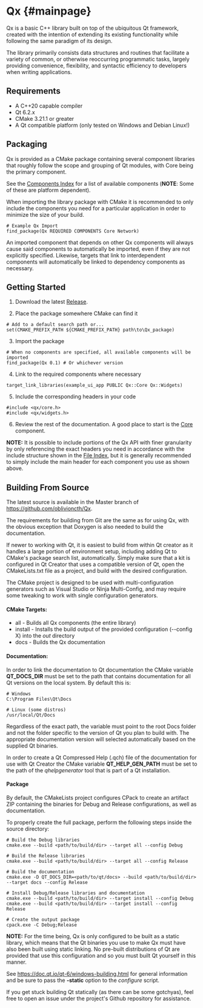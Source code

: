 

Qx {#mainpage}
==============
Qx is a basic C++ library built on top of the ubiquitous Qt framework, created with the intention of extending its existing functionality while following the same paradigm of its design.

The library primarily consists data structures and routines that facilitate a variety of common, or otherwise reoccurring programmatic tasks, largely providing convenience, flexibility, and syntactic efficiency to developers when writing applications.

Requirements
------------

 - A C++20 capable compiler
 - Qt 6.2.x
 - CMake 3.21.1 or greater
 - A Qt compatible platform (only tested on Windows and Debian Linux!)

Packaging
----------
Qx is provided as a CMake package containing several component libraries that roughly follow the scope and grouping of Qt modules, with Core being the primary component.

See the [Components Index](modules.html) for a list of available components (**NOTE**: Some of these are platform dependent).

When importing the library package with CMake it is recommended to only include the components you need for a particular application in order to minimize the size of your build.

~~~~~~~~~~~~~~~~~~~~~~~~~~~~~~~~~~~~~~~~~~~~~~~~~
# Example Qx Import
find_package(Qx REQUIRED COMPONENTS Core Network)
~~~~~~~~~~~~~~~~~~~~~~~~~~~~~~~~~~~~~~~~~~~~~~~~~
An imported component that depends on other Qx components will always cause said components to automatically be imported, even if they are not explicitly specified. Likewise, targets that link to interdependent components will automatically be linked to dependency components as necessary.

Getting Started
---------------
1) Download the latest [Release](https://github.com/oblivioncth/Qx/releases).

2) Place the package somewhere CMake can find it
~~~~~~~~~~~~~~~~~~~~~~~~~~~~~~~~~~~~~~~~~~~~~~~~~~~~~~~~~~~~~~
# Add to a default search path or...
set(CMAKE_PREFIX_PATH ${CMAKE_PREFIX_PATH} path\to\Qx_package)
~~~~~~~~~~~~~~~~~~~~~~~~~~~~~~~~~~~~~~~~~~~~~~~~~~~~~~~~~~~~~~

3) Import the package
~~~~~~~~~~~~~~~~~~~~~~~~~~~~~~~~~~~~~~~~~~~~~~~~~~~~~~~~~~~~~~~~~~~~~~~~~~~~~
# When no components are specified, all available components will be imported
find_package(Qx 0.1) # Or whichever version
~~~~~~~~~~~~~~~~~~~~~~~~~~~~~~~~~~~~~~~~~~~~~~~~~~~~~~~~~~~~~~~~~~~~~~~~~~~~~

4)	Link to the required components where necessary
~~~~~~~~~~~~~~~~~~~~~~~~~~~~~~~~~~~~~~~~~~~~~~~~~~~~~~~~~~~~~~~~~
target_link_libraries(example_ui_app PUBLIC Qx::Core Qx::Widgets)
~~~~~~~~~~~~~~~~~~~~~~~~~~~~~~~~~~~~~~~~~~~~~~~~~~~~~~~~~~~~~~~~~

5) Include the corresponding headers in your code
~~~~~~~~~~~~~~~~~~~~~~~~~~~~~~~~~~~~~~~~~~~~~~~~~~~~~~~~~
#include <qx/core.h>
#include <qx/widgets.h>
~~~~~~~~~~~~~~~~~~~~~~~~~~~~~~~~~~~~~~~~~~~~~~~~~~~~~~~~~

6) Review the rest of the documentation. A good place to start is the [Core](#qx-core) component.

**NOTE:** 
It is possible to include portions of the Qx API with finer granularity by only referencing the exact headers you need in accordance with the include structure shown in the [File Index](files.html), but it is generally recommended to simply include the main header for each component you use as shown above.

Building From Source
--------------------
The latest source is available in the Master branch of https://github.com/oblivioncth/Qx.

The requirements for building from Git are the same as for using Qx, with the obvious exception that Doxygen is also needed to build the documentation.

If newer to working with Qt, it is easiest to build from within Qt creator as it handles a large portion of environment setup, including adding Qt to CMake's package search list, automatically. Simply make sure that a kit is configured in Qt Creator that uses a compatible version of Qt, open the CMakeLists.txt file as a project, and build with the desired configuration.

The CMake project is designed to be used with multi-configuration generators such as Visual Studio or Ninja Multi-Config, and may require some tweaking to work with single configuration generators.

#### CMake Targets:

 - all - Builds all Qx components (the entire library)
 - install - Installs the build output of the provided configuration (--config X) into the *out* directory
 - docs - Builds the Qx documentation

#### Documentation:
In order to link the documentation to Qt documentation the CMake variable **QT_DOCS_DIR** must be set to the path that contains documentation for all Qt versions on the local system. By default this is:

    # Windows
    C:\Program Files\Qt\Docs

    # Linux (some distros)
    /usr/local/Qt/Docs

Regardless of the exact path, the variable must point to the root Docs folder and not the folder specific to the version of Qt you plan to build with. The appropriate documentation version will selected automatically based on the supplied Qt binaries.

In order to create a Qt Compressed Help (.qch) file of the documentation for use with Qt Creator the CMake variable **QT_HELP_GEN_PATH** must be set to the path of the *qhelpgenerator* tool that is part of a Qt installation.

#### Package
By default, the CMakeLists project configures CPack to create an artifact ZIP containing the binaries for Debug and Release configurations, as well as documentation.

To properly create the full package, perform the following steps inside the source directory:
~~~~~~~~~~~~~~~~~~~~~~~~~~~~~~~~~~~~~~~~~~~~~~~~~~~~~~~~~~~~~~~~~~~~~~~
# Build the Debug libraries
cmake.exe --build <path/to/build/dir> --target all --config Debug

# Build the Release libraries
cmake.exe --build <path/to/build/dir> --target all --config Release

# Build the documentation
cmake.exe -D QT_DOCS_DIR=<path/to/qt/docs> --build <path/to/build/dir> --target docs --config Release

# Install Debug/Release libraries and documentation
cmake.exe --build <path/to/build/dir> --target install --config Debug
cmake.exe --build <path/to/build/dir> --target install --config Release

# Create the output package
cpack.exe -C Debug;Release
~~~~~~~~~~~~~~~~~~~~~~~~~~~~~~~~~~~~~~~~~~~~~~~~~~~~~~~~~~~~~~~~~~~~~~~

**NOTE:**
For the time being, Qx is only configured to be built as a static library, which means that the Qt binaries you use to make Qx must have also been built using static linking. No pre-built distributions of Qt are provided that use this configuration and so you must built Qt yourself in this manner.

See https://doc.qt.io/qt-6/windows-building.html for general information and be sure to pass the **-static** option to the *configure* script.

If you get stuck building Qt statically (as there can be some gotchyas), feel free to open an issue under the project's Github repository for assistance.
